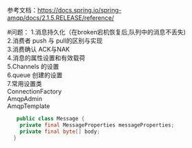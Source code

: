 
参考文档：https://docs.spring.io/spring-amqp/docs/2.1.5.RELEASE/reference/


#问题：
  1.消息持久化（在broken宕机恢复后,队列中的消息不丢失) </br>
  2.消费者 push 与 pull的区别与实现</br>
  3.消费确认  ACK与NAK</br>
  4.消息的属性设置和有效载荷</br>
  5.Channels 的设置</br>
  6.queue 创建的设置</br>
  7.常用设置类</br>
    ConnectionFactory</br>
    AmqpAdmin</br>
    AmqpTemplate</br>
    
```Java 
   public class Message {
    private final MessageProperties messageProperties;
    private final byte[] body;
  }
```
  
  
    
  
